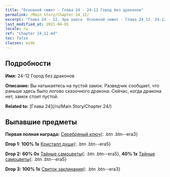 ```yaml
---
title: "Основной сюжет - Глава 24 - 24-12 Город без драконов"
permalink: /Main Story/Chapter 24_12/
excerpt: "Глава 24 - 12. Эра хаоса  Основной сюжет - Глава 24_12. 24-12 Город без драконов"
last_modified_at: 2021-04-01
locale: ru
ref: "Chapter 24_12.md"
toc: false
classes: wide
---
```


## Подробности

 **Имя:** 24-12 Город без драконов

 **Описание:** Вы натыкаетесь на пустой замок. Разведчик сообщает, что раньше здесь было логово сказочного дракона. Сейчас, когда дракона нет, замок стоит пустой.

 **Related to:** [Глава 24](/ru/Main Story/Chapter 24/)

## Выпавшие предметы

 **Первая полная награда:** [Серебряный ключ](/ru/Items/con_693/){: .btn .btn--era3}

 **Drop 1:** **100% 1x** [Кристалл души](/ru/Items/mat_87/){: .btn .btn--era5}

 **Drop 2:** **60% 0x** [Тайные самоцветы](/ru/Items/mat_79/){: .btn .btn--era5}, **40% 1x** [Тайные самоцветы](/ru/Items/mat_79/){: .btn .btn--era5}

 **Drop 3:** **100% 1x** [Свиток заклинания](/ru/Items/con_694/){: .btn .btn--era3}

